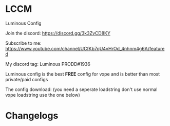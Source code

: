 # LCCM
Luminous Config

Join the discord: https://discord.gg/3k3ZvCD8KY

Subscribe to me: https://www.youtube.com/channel/UCfKb7qU4vHrOd_4nhnm4g6A/featured

My discord tag: Luminous PRODD#1936

Luminous config is the best **FREE** config for vxpe and is better than most private/paid configs

The config download:
(you need a seperate loadstring don't use normal vxpe loadstring use the one below)


# Changelogs
